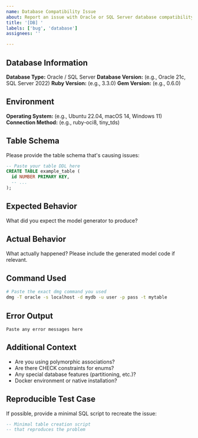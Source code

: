 ```yaml
---
name: Database Compatibility Issue
about: Report an issue with Oracle or SQL Server database compatibility
title: '[DB] '
labels: ['bug', 'database']
assignees: ''

---
```


## Database Information
**Database Type:** Oracle / SQL Server
**Database Version:** (e.g., Oracle 21c, SQL Server 2022)
**Ruby Version:** (e.g., 3.3.0)
**Gem Version:** (e.g., 0.6.0)

## Environment
**Operating System:** (e.g., Ubuntu 22.04, macOS 14, Windows 11)
**Connection Method:** (e.g., ruby-oci8, tiny_tds)

## Table Schema
Please provide the table schema that's causing issues:
```sql
-- Paste your table DDL here
CREATE TABLE example_table (
  id NUMBER PRIMARY KEY,
  -- ...
);
```

## Expected Behavior
What did you expect the model generator to produce?

## Actual Behavior
What actually happened? Please include the generated model code if relevant.

## Command Used
```bash
# Paste the exact dmg command you used
dmg -T oracle -s localhost -d mydb -u user -p pass -t mytable
```

## Error Output
```
Paste any error messages here
```

## Additional Context
- Are you using polymorphic associations?
- Are there CHECK constraints for enums?
- Any special database features (partitioning, etc.)?
- Docker environment or native installation?

## Reproducible Test Case
If possible, provide a minimal SQL script to recreate the issue:
```sql
-- Minimal table creation script
-- that reproduces the problem
```
